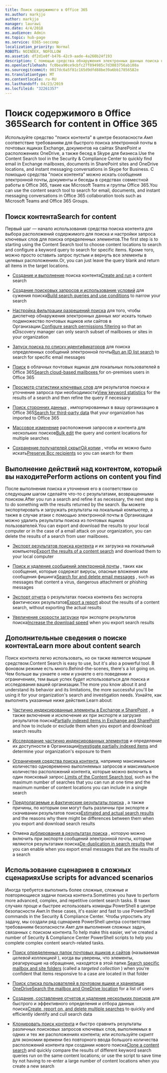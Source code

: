 ```yaml
---
title: Поиск содержимого в Office 365
ms.author: markjjo
author: markjjo
manager: laurawi
ms.date: 4/4/2018
ms.audience: Admin
ms.topic: hub-page
ms.service: O365-seccomp
localization_priority: Normal
ROBOTS: NOINDEX, NOFOLLOW
ms.assetid: df2d1e0f-b476-42c9-aade-4a260b24f193
description: С помощью средства обнаружения электронных данных поиска контента в центре безопасности _Амп_ соответствие требованиям можно быстро находить электронную почту в почтовых ящиках Exchange, документов на сайтах SharePoint и в папках OneDrive, а также беседах в Skype для бизнеса.
ms.openlocfilehash: fc0bea90ce9cbfc27f894985c7d3083756ab108a
ms.sourcegitcommit: 0017dc6a5f81c165d9dfd88be39a6bb17856582e
ms.translationtype: MT
ms.contentlocale: ru-RU
ms.lasthandoff: 04/23/2019
ms.locfileid: "32261357"
---
```

# <a name="search-for-content-in-office-365"></a><span data-ttu-id="fc45f-103">Поиск содержимого в Office 365</span><span class="sxs-lookup"><span data-stu-id="fc45f-103">Search for content in Office 365</span></span>

<span data-ttu-id="fc45f-104">Используйте средство "поиск контента" в центре безопасности _Амп_ соответствие требованиям для быстрого поиска электронной почты в почтовых ящиках Exchange, документов на сайтах SharePoint и расположениях OneDrive, а также бесед в Skype для бизнеса.</span><span class="sxs-lookup"><span data-stu-id="fc45f-104">Use the Content Search tool in the Security & Compliance Center to quickly find email in Exchange mailboxes, documents in SharePoint sites and OneDrive locations, and instant messaging conversations in Skype for Business.</span></span> <span data-ttu-id="fc45f-105">С помощью средства "поиск контента" можно искать сообщения электронной почты, документы и беседы в средствах совместной работы в Office 365, такие как Microsoft Teams и группы Office 365.</span><span class="sxs-lookup"><span data-stu-id="fc45f-105">You can use the content search tool to search for email, documents, and instant messaging conversations in Office 365 collaboration tools such as Microsoft Teams and Office 365 Groups.</span></span>
  
## <a name="search-for-content"></a><span data-ttu-id="fc45f-106">Поиск контента</span><span class="sxs-lookup"><span data-stu-id="fc45f-106">Search for content</span></span>

<span data-ttu-id="fc45f-107">Первый шаг — начало использования средства поиска контента для выбора расположений содержимого для поиска и настройки запроса ключевых слов для поиска определенных элементов.</span><span class="sxs-lookup"><span data-stu-id="fc45f-107">The first step is to starting using the Content Search tool to choose content locations to search and configure a keyword query to search for specific items.</span></span> <span data-ttu-id="fc45f-108">Кроме того, можно просто оставить запрос пустым и вернуть все элементы в целевых расположениях.</span><span class="sxs-lookup"><span data-stu-id="fc45f-108">Or, you can just leave the query blank and return all items in the target locations.</span></span>
  
- <span data-ttu-id="fc45f-109">[Создание и выполнение](content-search.md) поиска контента</span><span class="sxs-lookup"><span data-stu-id="fc45f-109">[Create and run](content-search.md) a content search</span></span> 
    
- <span data-ttu-id="fc45f-110">[Создание поисковых запросов и использование условий](keyword-queries-and-search-conditions.md) для сужения поиска</span><span class="sxs-lookup"><span data-stu-id="fc45f-110">[Build search queries and use conditions](keyword-queries-and-search-conditions.md) to narrow your search</span></span> 
    
- <span data-ttu-id="fc45f-111">[Настройка фильтрации разрешений поиска](permissions-filtering-for-content-search.md) для того, чтобы диспетчер обнаружения электронных данных мог искать только подмножество почтовых ящиков или сайтов в Организации.</span><span class="sxs-lookup"><span data-stu-id="fc45f-111">[Configure search permissions filtering](permissions-filtering-for-content-search.md) so that an eDiscovery manager can only search subset of mailboxes or sites in your organization</span></span> 
    
- <span data-ttu-id="fc45f-112">[Запуск поиска по списку идентификаторов](csv-file-for-an-id-list-content-search.md) для поиска определенных сообщений электронной почты</span><span class="sxs-lookup"><span data-stu-id="fc45f-112">[Run an ID list search](csv-file-for-an-id-list-content-search.md) to search for specific email messages</span></span> 
    
- <span data-ttu-id="fc45f-113">[Поиск](search-cloud-based-mailboxes-for-on-premises-users.md) в облачных почтовых ящиках для локальных пользователей в Office 365</span><span class="sxs-lookup"><span data-stu-id="fc45f-113">[Search cloud-based mailboxes ](search-cloud-based-mailboxes-for-on-premises-users.md) for on-premises users in Office 365</span></span>

- <span data-ttu-id="fc45f-114">[Просмотр статистики ключевых слов](view-keyword-statistics-for-content-search.md) для результатов поиска и уточнение запроса при необходимости</span><span class="sxs-lookup"><span data-stu-id="fc45f-114">[View keyword statistics](view-keyword-statistics-for-content-search.md) for the results of a search and then refine the query if necessary</span></span> 
    
- <span data-ttu-id="fc45f-115">[Поиск сторонних данных](use-content-search-to-search-third-party-data-that-was-imported.md) , импортированных в вашу организацию в Office 365</span><span class="sxs-lookup"><span data-stu-id="fc45f-115">[Search for third-party data](use-content-search-to-search-third-party-data-that-was-imported.md) that your organization has imported to Office 365</span></span> 
    
- <span data-ttu-id="fc45f-116">[Массовое изменение](bulk-edit-content-searches.md) расположения запросов и контента для нескольких поисков</span><span class="sxs-lookup"><span data-stu-id="fc45f-116">[Bulk edit](bulk-edit-content-searches.md) the query and content locations for multiple searches</span></span> 
    
- <span data-ttu-id="fc45f-117">[Сохранение получателей скрытОй копии](https://docs.microsoft.com/exchange/policy-and-compliance/holds/preserve-bcc-recipients-and-group-members) , чтобы их можно было искать</span><span class="sxs-lookup"><span data-stu-id="fc45f-117">[Preserve Bcc recipients](https://docs.microsoft.com/exchange/policy-and-compliance/holds/preserve-bcc-recipients-and-group-members) so you can search for them</span></span> 

## <a name="perform-actions-on-content-you-find"></a><span data-ttu-id="fc45f-118">Выполнение действий над контентом, который вы находите</span><span class="sxs-lookup"><span data-stu-id="fc45f-118">Perform actions on content you find</span></span>

<span data-ttu-id="fc45f-119">После выполнения поиска и уточнения его в соответствии со следующим шагом сделайте что-то с результатами, возвращенными поиском.</span><span class="sxs-lookup"><span data-stu-id="fc45f-119">After you run a search and refine it as necessary, the next step is to do something with the results returned by the search.</span></span> <span data-ttu-id="fc45f-120">Вы можете экспортировать и загружать результаты на локальный компьютер, а также в случае атаки с помощью электронной почты в Организации можно удалить результаты поиска из почтовых ящиков пользователей.</span><span class="sxs-lookup"><span data-stu-id="fc45f-120">You can export and download the results to your local computer or in the case of a email attack on your organization, you can delete the results of a search from user mailboxes.</span></span>
  
- <span data-ttu-id="fc45f-121">[Экспорт результатов поиска контента](export-search-results.md) и их загрузка на локальный компьютер</span><span class="sxs-lookup"><span data-stu-id="fc45f-121">[Export the results of a content search](export-search-results.md) and download them to your local computer</span></span> 
    
- <span data-ttu-id="fc45f-122">[Поиск и удаление сообщений электронной почты](search-for-and-delete-messages-in-your-organization.md) , таких как сообщения, которые содержат вирусы, опасные вложения или сообщения фишинга</span><span class="sxs-lookup"><span data-stu-id="fc45f-122">[Search for and delete email messages](search-for-and-delete-messages-in-your-organization.md) , such as messages that content a virus, dangerous attachment or phishing messages</span></span> 
    
- <span data-ttu-id="fc45f-123">[Экспорт отчета](export-a-content-search-report.md) о результатах поиска контента без экспорта фактических результатов</span><span class="sxs-lookup"><span data-stu-id="fc45f-123">[Export a report](export-a-content-search-report.md) about the results of a content search, without exporting the actual results</span></span> 
    
- <span data-ttu-id="fc45f-124">[Увеличение скорости загрузки](increase-download-speeds-when-exporting-ediscovery-results.md) при экспорте результатов поиска</span><span class="sxs-lookup"><span data-stu-id="fc45f-124">[Increase the download speed](increase-download-speeds-when-exporting-ediscovery-results.md) when you export search results</span></span> 
    
## <a name="learn-more-about-content-search"></a><span data-ttu-id="fc45f-125">Дополнительные сведения о поиске контента</span><span class="sxs-lookup"><span data-stu-id="fc45f-125">Learn more about content search</span></span>

<span data-ttu-id="fc45f-126">Поиск контента легко использовать, но он также является мощным средством.</span><span class="sxs-lookup"><span data-stu-id="fc45f-126">Content Search is easy to use, but it's also a powerful tool.</span></span> <span data-ttu-id="fc45f-127">В фоновом режиме есть много.</span><span class="sxs-lookup"><span data-stu-id="fc45f-127">Behind-the-scenes, there's a lot going on.</span></span> <span data-ttu-id="fc45f-128">Чем больше вы узнаете о нем и узнаете о его поведении и ограничениях, тем выше успех будет использоваться для поиска и исследования вашей организации.</span><span class="sxs-lookup"><span data-stu-id="fc45f-128">The more you know about it and understand its behavior and its limitations, the more successful you'll be using it for your organization's search and investigation needs.</span></span> <span data-ttu-id="fc45f-129">Узнайте, как выполнять указанные ниже действия.</span><span class="sxs-lookup"><span data-stu-id="fc45f-129">Learn about:</span></span>
  
- <span data-ttu-id="fc45f-130">[Частично индексированные элементы в Exchange и SharePoint](partially-indexed-items-in-content-search.md) , а также включение и исключение их при экспорте и загрузке результатов поиска</span><span class="sxs-lookup"><span data-stu-id="fc45f-130">[Partially indexed items in Exchange and SharePoint](partially-indexed-items-in-content-search.md) and how to include or exclude them when you export and download search results</span></span> 
    
- <span data-ttu-id="fc45f-131">[Исследование частично индексированных элементов](investigating-partially-indexed-items-in-ediscovery.md) и определение их доступности в Организации</span><span class="sxs-lookup"><span data-stu-id="fc45f-131">[Investigate partially indexed items](investigating-partially-indexed-items-in-ediscovery.md) and determine your organization's exposure to them</span></span> 
    
- <span data-ttu-id="fc45f-132">[Ограничения средства поиска контента](limits-for-content-search.md), например максимальное количество одновременно выполняемых запросов и максимальное количество расположений контента, которые можно включить в один поисковый запрос.</span><span class="sxs-lookup"><span data-stu-id="fc45f-132">[Limits of the Content Search tool](limits-for-content-search.md), such as the maximum number of searches that you can run at one time and the maximum number of content locations you can include in a single search</span></span> 
    
- <span data-ttu-id="fc45f-133">[Предполагаемые и фактические результаты поиска](differences-between-estimated-and-actual-ediscovery-search-results.md) , а также причины, по которым они могут быть различны при экспорте и скачивании результатов поиска</span><span class="sxs-lookup"><span data-stu-id="fc45f-133">[Estimated and actual search results](differences-between-estimated-and-actual-ediscovery-search-results.md) and the reasons why there might be differences between them when you export and download search results</span></span> 
    
- <span data-ttu-id="fc45f-134">Отмена [дублирования в результатах поиска](de-duplication-in-ediscovery-search-results.md) , которую можно включить при экспорте сообщений электронной почты, которые являются результатами поиска</span><span class="sxs-lookup"><span data-stu-id="fc45f-134">[De-duplication in search results](de-duplication-in-ediscovery-search-results.md) that you can enable when you export email messages that are the results of a search</span></span> 
    
## <a name="use-scripts-for-advanced-scenarios"></a><span data-ttu-id="fc45f-135">Использование сценариев в сложных сценариях</span><span class="sxs-lookup"><span data-stu-id="fc45f-135">Use scripts for advanced scenarios</span></span>

<span data-ttu-id="fc45f-136">Иногда требуется выполнить более сложные, сложные и повторяющиеся задачи поиска контента.</span><span class="sxs-lookup"><span data-stu-id="fc45f-136">Sometimes you have to perform more advanced, complex, and repetitive content search tasks.</span></span> <span data-ttu-id="fc45f-137">В таких случаях проще и быстрее использовать команды PowerShell в центре безопасности _Амп_.</span><span class="sxs-lookup"><span data-stu-id="fc45f-137">In these cases, it's easier and fast to use PowerShell commands in the Security & Compliance Center.</span></span> <span data-ttu-id="fc45f-138">Чтобы упростить эту задачу, мы создали ряд сценариев PowerShell центра соответствия требованиям безопасности _Амп_ для выполнения сложных задач, связанных с поиском контента.</span><span class="sxs-lookup"><span data-stu-id="fc45f-138">To help make this easier, we've created a number of Security & Compliance Center PowerShell scripts to help you complete complex content search-related tasks.</span></span>
  
- <span data-ttu-id="fc45f-139">[Поиск определенных папок почтовых ящиков и сайтов](use-content-search-for-targeted-collections.md) (называемая *целевой коллекцией* ), когда вы уверены, что элементы, реагирующие на обращение, находятся в этой папке.</span><span class="sxs-lookup"><span data-stu-id="fc45f-139">[Search specific mailbox and site folders](use-content-search-for-targeted-collections.md) (called a  *targeted collection*  ) when you're confident that items responsive to a case are located in that folder</span></span> 
    
- <span data-ttu-id="fc45f-140">[Поиск списка пользователей в почтовом ящике и хранилище OneDrive](search-the-mailbox-and-onedrive-for-business-for-a-list-of-users.md)</span><span class="sxs-lookup"><span data-stu-id="fc45f-140">[Search the mailbox and OneDrive location](search-the-mailbox-and-onedrive-for-business-for-a-list-of-users.md) for a list of users</span></span> 
    
- <span data-ttu-id="fc45f-141">[Создание, составление отчетов и удаление нескольких поисков](create-report-on-and-delete-multiple-content-searches.md) для быстрого и эффективного определения и отбора данных поиска</span><span class="sxs-lookup"><span data-stu-id="fc45f-141">[Create, report on, and delete multiple searches](create-report-on-and-delete-multiple-content-searches.md) to quickly and efficiently identify and cull search data</span></span> 
    
- <span data-ttu-id="fc45f-142">[Клонировать поиск контента](clone-a-content-search.md) и быстро сравнить результаты различных поисковых запросов ключевых слов, выполняемых в одних и тех же расположениях контента; или используйте скрипт для экономии времени без повторного ввода большого количества расположений контента при создании нового поиска</span><span class="sxs-lookup"><span data-stu-id="fc45f-142">[Clone a content search](clone-a-content-search.md) and quickly compare the results of different keyword search queries run on the same content locations; or use the script to save time by not having to re-enter a large number of content locations when you create a new search</span></span> 
    

